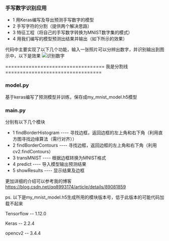 ### 手写数字识别应用
- 1 用Keras编写及导出预测手写数字的模型
- 2 手写字符的分割（提供两个解决思路）
- 3 特征工程（将自己的手写数字转换为MNIST数字集的模式）
- 4 用我们编写的模型预测出结果并输出（如下所示的效果）

代码中主要实现了以下几个功能，输入一张照片可以分辨出数字，并识别输出到图示中，以下是效果
![识别数字](https://github.com/Wangzg123/HandwrittenDigitRecognition/blob/master/imgs/test1_result.jpg?raw=true)

================================== 我是分割线 =================================

### model.py
基于keras编写了预测模型并训练，保存成my_mnist_model.h5模型

### main.py
分别有以下几个模块
- 1 findBorderHistogram ---- 寻找边框，返回边框的左上角和右下角（利用直方图寻找边缘算法（需行对齐））
- 2 findBorderContours  ---- 寻找边框，返回边框的左上角和右下角（利用cv2.findContours）
- 3 transMNIST          ---- 根据边框转换为MNIST格式
- 4 predict             ---- 导入模型输出预测结果
- 5 showResults         ---- 显示结果及边框

更加详细的介绍可以参考我的博客 https://blog.csdn.net/qq8993174/article/details/89081859

ps. 以下是my_mnist_model.h5生成所用的模块版本号，低于此版本的可能代码加载不起来

Tensorflow  -- 1.12.0

Keras       -- 2.2.4

opencv2     -- 3.4.4
